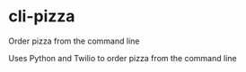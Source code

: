 # cli-pizza
Order pizza from the command line

Uses Python and Twilio to order pizza from the command line
